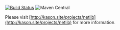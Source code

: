 [![Build Status](https://travis-ci.org/kasonyang/netlib.svg?branch=master)](https://travis-ci.org/kasonyang/netlib)
![Maven Central](https://img.shields.io/maven-central/v/site.kason/netlib.svg)

Please visit [http://kason.site/projects/netlib](http://kason.site/projects/netlib) for more information.